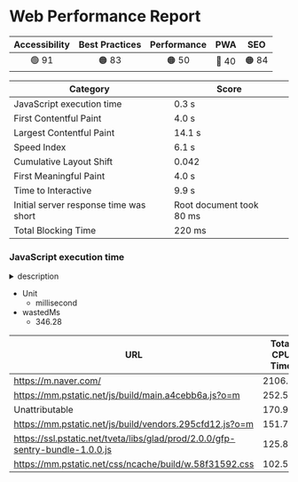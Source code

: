 # Web Performance Report

| Accessibility | Best Practices | Performance | PWA | SEO |
| :---: | :---: | :---: | :---: | :---: |
|  🟢 91 | 🟠 83 | 🟠 50 | 🔴 40 | 🟠 84 |

| Category | Score |
| --- | --- |
| JavaScript execution time | 0.3 s |
| First Contentful Paint | 4.0 s |
| Largest Contentful Paint | 14.1 s |
| Speed Index | 6.1 s |
| Cumulative Layout Shift | 0.042 |
| First Meaningful Paint | 4.0 s |
| Time to Interactive | 9.9 s |
| Initial server response time was short | Root document took 80 ms |
| Total Blocking Time | 220 ms |

### JavaScript execution time

<details><summary>description</summary>
  
  Consider reducing the time spent parsing, compiling, and executing JS. You may find delivering smaller JS payloads helps with this. [Learn more](https://web.dev/bootup-time/).
  
  </details>

- Unit
  - millisecond
- wastedMs
  - 346.28

| URL | Total CPU Time | Script Evaluation | Script Parse |
| --- | --- | --- | --- |
|  https://m.naver.com/ | 2106.94 | 5.4 | 7.68 |
|  https://mm.pstatic.net/js/build/main.a4cebb6a.js?o=m | 252.52 | 136.38 | 13.96 |
|  Unattributable | 170.98 | 6.36 | 0.36 |
|  https://mm.pstatic.net/js/build/vendors.295cfd12.js?o=m | 151.78 | 62.34 | 7.28 |
|  https://ssl.pstatic.net/tveta/libs/glad/prod/2.0.0/gfp-sentry-bundle-1.0.0.js | 125.8 | 104.78 | 1.74 |
|  https://mm.pstatic.net/css/ncache/build/w.58f31592.css | 102.54 | 0 | 0 |
